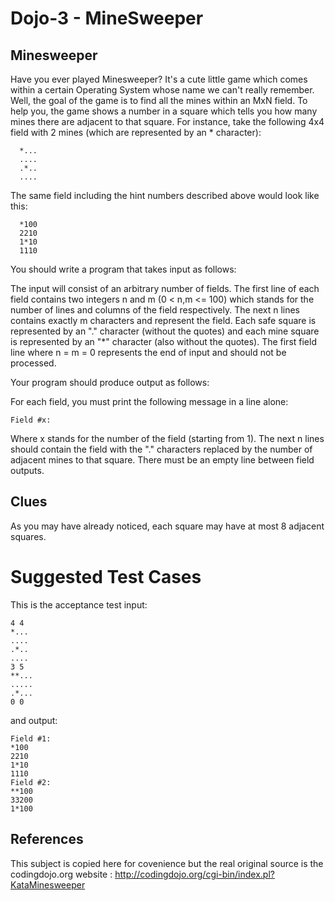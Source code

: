 # Dojo-3 - MineSweeper

## Minesweeper

Have you ever played Minesweeper? It's a cute little game which comes within a certain Operating System whose name we can't really remember. Well, the goal of the game is to find all the mines within an MxN field. To help you, the game shows a number in a square which tells you how many mines there are adjacent to that square. For instance, take the following 4x4 field with 2 mines (which are represented by an * character):

```
  *...
  ....
  .*..
  ....
```

The same field including the hint numbers described above would look like this:

```
  *100
  2210
  1*10
  1110
```
You should write a program that takes input as follows:

  The input will consist of an arbitrary number of fields. The first line of each field contains two integers n and m (0 < n,m <= 100) which stands for the number of lines and columns of the field respectively. The next n lines contains exactly m characters and represent the field. Each safe square is represented by an "." character (without the quotes) and each mine square is represented by an "*" character (also without the quotes). The first field line where n = m = 0 represents the end of input and should not be processed.

Your program should produce output as follows:

For each field, you must print the following message in a line alone:

`Field #x:`

Where x stands for the number of the field (starting from 1). The next n lines should contain the field with the "." characters replaced by the number of adjacent mines to that square. There must be an empty line between field outputs.

## Clues

As you may have already noticed, each square may have at most 8 adjacent squares.

# Suggested Test Cases

This is the acceptance test input:
```
4 4
*...
....
.*..
....
3 5
**...
.....
.*...
0 0
```
and output:
```
Field #1:
*100
2210
1*10
1110
Field #2:
**100
33200
1*100
```

## References
This subject is copied here for covenience but the real original source is the codingdojo.org website : http://codingdojo.org/cgi-bin/index.pl?KataMinesweeper
